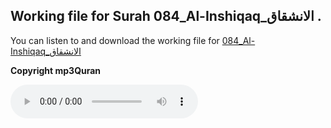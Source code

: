 
## Working file for Surah 084_Al-Inshiqaq_الانشقاق .

You can listen to and download the working file for [084_Al-Inshiqaq_الانشقاق ](https://server9.mp3quran.net/huthifi_qalon/084.mp3)

**Copyright mp3Quran**

<audio controls src="https://server9.mp3quran.net/huthifi_qalon/084.mp3"></audio>
